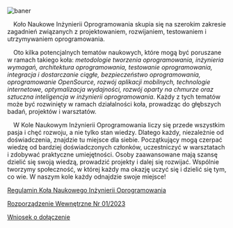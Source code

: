 ![baner](https://github.com/Inzynieria-Oprogramowania-PB/.github/assets/62174194/8688309f-533c-4dee-bce0-44969f152539)

&emsp;Koło Naukowe Inżynierii Oprogramowania skupia się na szerokim zakresie zagadnień związanych z projektowaniem, rozwijaniem, testowaniem i utrzymywaniem oprogramowania.

&emsp;Oto kilka potencjalnych tematów naukowych, które mogą być poruszane w ramach takiego koła: *metodologie tworzenia oprogramowania, inżynieria wymagań, architektura oprogramowania, testowanie oprogramowania, integracja i dostarczanie ciągłe, bezpieczeństwo oprogramowania, oprogramowanie OpenSource, rozwój aplikacji mobilnych, technologie internetowe, optymalizacja wydajności, rozwój oparty na chmurze oraz sztuczna inteligencja w inżynierii oprogramowania*. Każdy z tych tematów może być rozwinięty w ramach działalności koła, prowadząc do głębszych badań, projektów i warsztatów. 

&emsp;W Kole Naukowym Inżynierii Oprogramowania liczy się przede wszystkim pasja i chęć rozwoju, a nie tylko stan wiedzy. Dlatego każdy, niezależnie od doświadczenia, znajdzie tu miejsce dla siebie. Początkujący mogą czerpać wiedzę od bardziej doświadczonych członków, uczestniczyć w warsztatach i zdobywać praktyczne umiejętności. Osoby zaawansowane mają szansę dzielić się swoją wiedzą, prowadzić projekty i dalej się rozwijać. Wspólnie tworzymy społeczność, w której każdy ma okazję uczyć się i dzielić się tym, co wie. W naszym kole każdy odnajdzie swoje miejsce!

[Regulamin Koła Naukowego Inżynierii Oprogramowania](../Regulamin%20Koła%20Naukowego%20Inżynierii%20Oprogramowania.pdf)

[Rozporządzenie Wewnętrzne Nr 01/2023](../Rozporządzenie%20Wewnętrzne%20Nr%2001%202023.pdf)

[Wniosek o dołączenie](../Wniosek%20o%20dołączenie.pdf)
